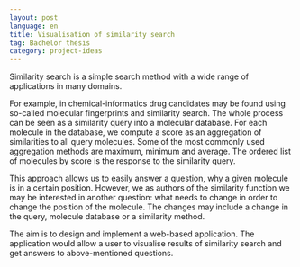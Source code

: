 ```yaml
---
layout: post
language: en
title: Visualisation of similarity search
tag: Bachelor thesis
category: project-ideas
---
```


Similarity search is a simple search method with a wide range of applications in many domains.

<!-- more -->

For example, in chemical-informatics drug candidates may be found using so-called molecular fingerprints and similarity search.
The whole process can be seen as a similarity query into a molecular database. 
For each molecule in the database, we compute a score as an aggregation of similarities to all query molecules.
Some of the most commonly used aggregation methods are maximum, minimum and average.
The ordered list of molecules by score is the response to the similarity query.

This approach allows us to easily answer a question, why a given molecule is in a certain position. 
However, we as authors of the similarity function we may be interested in another question: what needs to change in order to change the position of the molecule. 
The changes may include a change in the query, molecule database or a similarity method.

The aim is to design and implement a web-based application.
The application would allow a user to visualise results of similarity search and get answers to above-mentioned questions.
